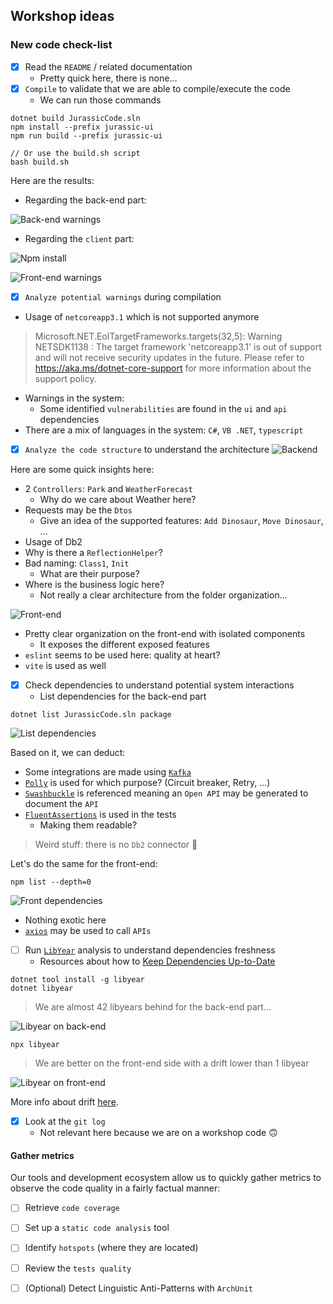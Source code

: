 ## Workshop ideas
### New code check-list
- [x] Read the `README` / related documentation
  - Pretty quick here, there is none...
- [x] `Compile` to validate that we are able to compile/execute the code
  - We can run those commands
```shell
dotnet build JurassicCode.sln
npm install --prefix jurassic-ui 
npm run build --prefix jurassic-ui

// Or use the build.sh script
bash build.sh
```

Here are the results:
- Regarding the back-end part:

![Back-end warnings](img/warning-back.png)

- Regarding the `client` part:

![Npm install](img/audit.png)

![Front-end warnings](img/warning-front.png)

- [x] `Analyze potential warnings` during compilation

- Usage of `netcoreapp3.1` which is not supported anymore
> Microsoft.NET.EolTargetFrameworks.targets(32,5): Warning NETSDK1138 : The target framework 'netcoreapp3.1' is out of support and will not receive security updates in the future. Please refer to https://aka.ms/dotnet-core-support for more information about the support policy.

- Warnings in the system:
  - Some identified `vulnerabilities` are found in the `ui` and `api` dependencies
- There are a mix of languages in the system: `C#`, `VB .NET`, `typescript`


- [x] `Analyze the code structure` to understand the architecture
![Backend](img/solution-back.png)

Here are some quick insights here:
- 2 `Controllers`: `Park` and `WeatherForecast`
  - Why do we care about Weather here?
- Requests may be the `Dtos`
  - Give an idea of the supported features: `Add Dinosaur`, `Move Dinosaur`, ...
- Usage of Db2
- Why is there a `ReflectionHelper`?
- Bad naming: `Class1`, `Init`
  - What are their purpose?
- Where is the business logic here?
  - Not really a clear architecture from the folder organization...

![Front-end](img/front-hierarchy.png)
- Pretty clear organization on the front-end with isolated components
  - It exposes the different exposed features
- `eslint` seems to be used here: quality at heart?
- `vite` is used as well


- [x] Check dependencies to understand potential system interactions
  - List dependencies for the back-end part

```shell
dotnet list JurassicCode.sln package
```

![List dependencies](img/dependencies-back.png)

Based on it, we can deduct:
- Some integrations are made using [`Kafka`](https://www.nuget.org/packages/confluent.kafka/)
- [`Polly`](https://www.nuget.org/packages/Polly) is used for which purpose? (Circuit breaker, Retry, ...)
- [`Swashbuckle`](https://www.nuget.org/packages/Swashbuckle.AspNetCore) is referenced meaning an `Open API` may be generated to document the `API`
- [`FluentAssertions`](https://www.nuget.org/packages/FluentAssertions) is used in the tests
  - Making them readable?

> Weird stuff: there is no `Db2` connector 🤔

Let's do the same for the front-end:
```shell
npm list --depth=0
```

![Front dependencies](img/dependencies-front.png)
- Nothing exotic here
- [`axios`](https://www.npmjs.com/package/axios) may be used to call `APIs`

- [ ] Run [`LibYear`](https://libyear.com/) analysis to understand dependencies freshness
  - Resources about how to [Keep Dependencies Up-to-Date](https://xtrem-tdd.netlify.app/Flavours/Practices/keep-dependencies-up-to-date)

```shell
dotnet tool install -g libyear
dotnet libyear
```

> We are almost 42 libyears behind for the back-end part... 

![Libyear on back-end](img/dotnet-libyear.png)

```shell
npx libyear
```

> We are better on the front-end side with a drift lower than 1 libyear 

![Libyear on front-end](img/js-libyear.png)

More info about drift [here](https://github.com/jdanil/libyear?tab=readme-ov-file#metrics).

- [x] Look at the `git log`
  - Not relevant here because we are on a workshop code 🙃

#### Gather metrics
Our tools and development ecosystem allow us to quickly gather metrics to observe the code quality in a fairly factual manner:

- [ ] Retrieve `code coverage` 
- [ ] Set up a `static code analysis` tool
- [ ] Identify `hotspots` (where they are located)
- [ ] Review the `tests quality`

- [ ] (Optional) Detect Linguistic Anti-Patterns with `ArchUnit`
